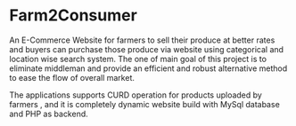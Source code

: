 # Farm2Consumer

An E-Commerce Website for farmers to sell their produce at better rates and buyers can purchase those produce via website using categorical and location wise search system. The one of main goal of this project is to eliminate middleman and provide an efficient and robust alternative method to ease the flow of overall market.

The applications supports CURD operation for products uploaded by farmers , and it is completely dynamic website build with MySql database and PHP as backend.
